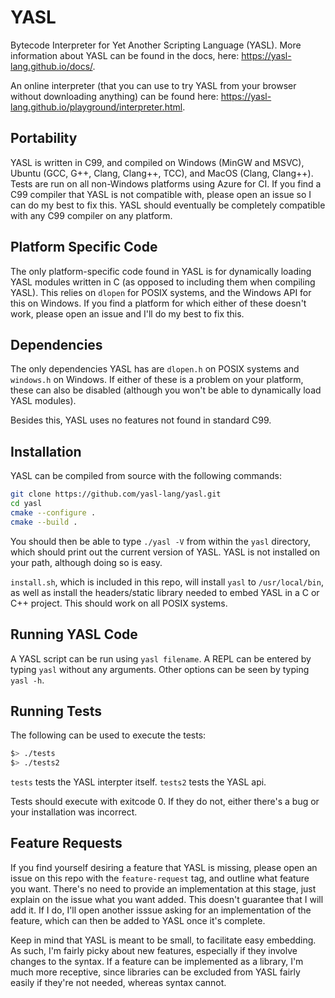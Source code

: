 # YASL
Bytecode Interpreter for Yet Another Scripting Language (YASL). More information about YASL can be found in the docs, here: https://yasl-lang.github.io/docs/.

An online interpreter (that you can use to try YASL from your browser without downloading anything) can be found here: https://yasl-lang.github.io/playground/interpreter.html.

## Portability
YASL is written in C99, and compiled on Windows (MinGW and MSVC), Ubuntu (GCC, G++, Clang, Clang++, TCC), and MacOS (Clang, Clang++). Tests are run on all non-Windows platforms using Azure for CI. If you find a C99 compiler that YASL is not compatible with, please open an issue so I can do my best to fix this. YASL should eventually be completely compatible with any C99 compiler on any platform.

## Platform Specific Code
The only platform-specific code found in YASL is for dynamically loading YASL modules written in C (as opposed to including them when compiling YASL). This relies on `dlopen` for POSIX systems, and the Windows API for this on Windows. If you find a platform for which either of these doesn't work, please open an issue and I'll do my best to fix this.

## Dependencies
The only dependencies YASL has are `dlopen.h` on POSIX systems and `windows.h` on Windows. If either of these is a problem on your platform, these can also be disabled (although you won't be able to dynamically load YASL modules).

Besides this, YASL uses no features not found in standard C99.

## Installation
YASL can be compiled from source with the following commands:
```bash
git clone https://github.com/yasl-lang/yasl.git
cd yasl
cmake --configure .
cmake --build .
```

You should then be able to type `./yasl -V` from within the `yasl` directory, which should print out the current version of YASL. YASL is not installed on your path, although doing so is easy. 

`install.sh`, which is included in this repo, will install `yasl` to `/usr/local/bin`, as well as install the headers/static library needed to embed YASL in a C or C++ project. This should work on all POSIX systems.

## Running YASL Code
A YASL script can be run using `yasl filename`. A REPL can be entered by typing `yasl` without any arguments. Other options can be seen by typing `yasl -h`.

## Running Tests

The following can be used to execute the tests:

```bash
$> ./tests
$> ./tests2
```

`tests` tests the YASL interpter itself. `tests2` tests the YASL api.

Tests should execute with exitcode 0. If they do not, either there's a bug or your installation was incorrect.

## Feature Requests
If you find yourself desiring a feature that YASL is missing, please open an issue on this repo with the `feature-request` tag, and outline what feature you want. There's no need to provide an implementation at this stage, just explain on the issue what you want added. This doesn't guarantee that I will add it. If I do, I'll open another isssue asking for an implementation of the feature, which can then be added to YASL once it's complete.

Keep in mind that YASL is meant to be small, to facilitate easy embedding. As such, I'm fairly picky about new features, especially if they involve changes to the syntax. If a feature can be implemented as a library, I'm much more receptive, since libraries can be excluded from YASL fairly easily if they're not needed, whereas syntax cannot.
